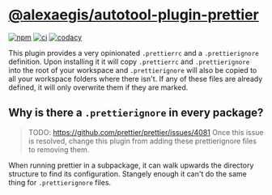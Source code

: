 # [@alexaegis/autotool-plugin-prettier](https://github.com/AlexAegis/js-tooling/tree/master/packages/autotool-plugin-prettier)

[![npm](https://img.shields.io/npm/v/@alexaegis/autotool-plugin-prettier/latest)](https://www.npmjs.com/package/@alexaegis/autotool-plugin-prettier)
[![ci](https://github.com/AlexAegis/js-tooling/actions/workflows/cicd.yml/badge.svg)](https://github.com/AlexAegis/js-tooling/actions/workflows/cicd.yml)
[![codacy](https://app.codacy.com/project/badge/Grade/7939332dc9454dc1b0529e720ff902e6)](https://www.codacy.com/gh/AlexAegis/js-tooling/dashboard?utm_source=github.com&utm_medium=referral&utm_content=AlexAegis/js-tooling&utm_campaign=Badge_Grade)

This plugin provides a very opinionated `.prettierrc` and a `.prettierignore`
definition. Upon installing it it will copy `.prettierrc` and `.prettierignore`
into the root of your workspace and `.prettierignore` will also be copied to all
your workspace folders where there isn't. If any of these files are already
defined, it will only overwrite them if they are marked.

## Why is there a `.prettierignore` in every package?

> TODO: <https://github.com/prettier/prettier/issues/4081> Once this issue is
> resolved, change this plugin from adding these prettierignore files to
> removing them.

When running prettier in a subpackage, it can walk upwards the directory
structure to find its configuration. Stangely enough it can't do the same thing
for `.prettierignore` files.
